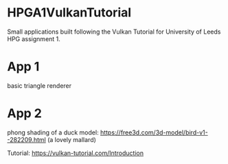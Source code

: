# HPGA1VulkanTutorial
Small applications built following the Vulkan Tutorial for University of Leeds HPG assignment 1.

# App 1
basic triangle renderer

# App 2
phong shading of a duck model:
https://free3d.com/3d-model/bird-v1--282209.html (a lovely mallard)


Tutorial: https://vulkan-tutorial.com/Introduction
